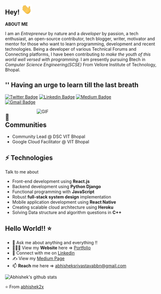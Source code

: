 ## Hey! <img src="https://github.com/ABSphreak/ABSphreak/blob/master/gifs/Hi.gif" width="35px">

**ABOUT ME** 

I am an *Entrepreneur* by nature and a *developer* by passion, a tech enthusiast, an open-source contributor, tech blogger, writer, motivator and mentor for those who want to learn programming, development and recent technologies.
Being a developer of various Technical Forums and Connecting platforms, I have been contributing *to make the youth of this world well versed with programming*.
I am presently pursuing Btech in *Computer Science Engineering(SCSE)* From Vellore Institute of Technology, Bhopal. 

## '' Having an urge to learn till the last breath

[![Twitter Badge](https://img.shields.io/badge/-@abhishek2x-1ca0f1?style=flat-square&labelColor=1ca0f1&logo=twitter&logoColor=white&link=https://twitter.com/Abhishe51428266)](https://twitter.com/Abhishe51428266) [![Linkedin Badge](https://img.shields.io/badge/-abhishek-blue?style=flat-square&logo=Linkedin&logoColor=white&link=https://www.linkedin.com/in/abhishek-srivastava-49482a190/)](https://www.linkedin.com/in/abhishek-srivastava-49482a190/) [![Medium Badge](https://img.shields.io/badge/-@abhishek2x-03a57a?style=flat-square&labelColor=000000&logo=Medium&link=https://medium.com/@abhishek2x/)](https://medium.com/@abhishek2x)
</br>
[![Gmail Badge](https://img.shields.io/badge/-abhisheksrivastavabbn@gmail.com-c14438?style=flat-square&logo=Gmail&logoColor=white&link=mailto:abhisheksrivastavabbn@gmail.com)](mailto:abhisheksrivastavabbn@gmail.com)

<img align="right" alt="GIF" src="https://miro.medium.com/max/875/1*Urc28sbnORGOW5oyohQ06g.gif" width="400px" />

## 👯 Communities
* Community Lead @ DSC VIT Bhopal
* Google Cloud Facilitator @ VIT Bhopal

## ⚡ Technologies
Talk to me about
- Front-end development using **React.js**
- Backend development using **Python Django**
- Functional programming with **JavaScript**
- Robust **full-stack system design** implementation
- Mobile application development using **React Native**
- Creating scalable cloud architecture using **Heroku**
- Solving Data structure and algorithm questions in **C++**

## Hello World!! ⭐️
- 💬 Ask me about anything and everything !! 
- 👨🏻‍💻 View my **Website** here => <a href="https://portfolio.abhisheksrivastava.me/">Portfolio</a>
- 💬 Connect with me on <a href="https://www.linkedin.com/in/abhishek-srivastava-49482a190/">Linkedin</a>
- ✍ View my <a href="https://medium.com/@abhishek2x/">Medium Page</a>
- 📫 **Reach** me here => abhisheksrivastavabbn@gmail.com 

![Abhishek's github stats](https://github-readme-stats.vercel.app/api?username=abhishek2x&hide=["issues"]&show_icons=true)

⭐️ From [abhishek2x](https://github.com/abhishek2x)
